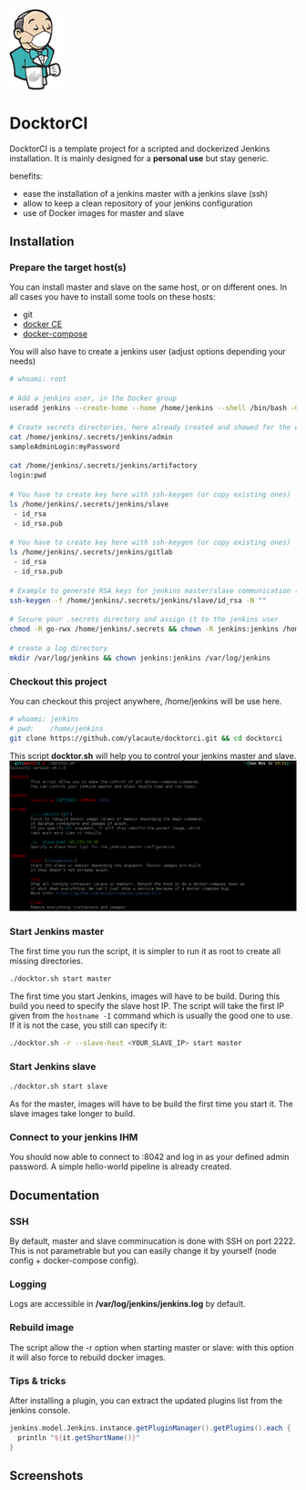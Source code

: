 
<img src="/logo/logo_v1.png" width="90" alt="docktorci">

# DocktorCI
DocktorCI is a template project for a scripted and dockerized Jenkins installation. It is mainly designed for a **personal use** but stay generic.

benefits:
 - ease the installation of a jenkins master with a jenkins slave (ssh)
 - allow to keep a clean repository of your jenkins configuration
 - use of Docker images for master and slave
 

## Installation

### Prepare the target host(s)

You can install master and slave on the same host, or on different ones. In all cases you have to install some tools on these hosts:
 - git
 - [docker CE](https://docs.docker.com/engine/installation/#server)
 - [docker-compose](https://docs.docker.com/compose/install)

You will also have to create a jenkins user (adjust options depending your needs)

```bash
# whoami: root

# Add a jenkins user, in the Docker group 
useradd jenkins --create-home --home /home/jenkins --shell /bin/bash -G docker

# Create secrets directories, here already created and showed for the example
cat /home/jenkins/.secrets/jenkins/admin
sampleAdminLogin:myPassword

cat /home/jenkins/.secrets/jenkins/artifactory
login:pwd

# You have to create key here with ssh-keygen (or copy existing ones)
ls /home/jenkins/.secrets/jenkins/slave
 - id_rsa
 - id_rsa.pub

# You have to create key here with ssh-keygen (or copy existing ones)
ls /home/jenkins/.secrets/jenkins/gitlab
 - id_rsa
 - id_rsa.pub

# Example to generate RSA keys for jenkins master/slave communication (no passphrase)
ssh-keygen -f /home/jenkins/.secrets/jenkins/slave/id_rsa -N ""

# Secure your .secrets directory and assign it to the jenkins user
chmod -R go-rwx /home/jenkins/.secrets && chown -R jenkins:jenkins /home/jenkins/.secrets

# create a log directory
mkdir /var/log/jenkins && chown jenkins:jenkins /var/log/jenkins
```

### Checkout this project

You can checkout this project anywhere, /home/jenkins will be use here. 
```bash
# whoami: jenkins
# pwd:    /home/jenkins
git clone https://github.com/ylacaute/docktorci.git && cd docktorci
```
This script **docktor.sh** will help you to control your jenkins master and slave.
<img src="usage.png" alt="docktorci">

### Start Jenkins master
The first time you run the script, it is simpler to run it as root to create all missing directories.
```bash
./docktor.sh start master
```
The first time you start Jenkins, images will have to be build. During this build you need to specify the slave
host IP. The script will take the first IP given from the ```hostname -I``` command which is usually the good one to
use. If it is not the case, you still can specify it: 
```bash
./docktor.sh -r --slave-host <YOUR_SLAVE_IP> start master
```

### Start Jenkins slave
```bash
./docktor.sh start slave
```
As for the master, images will have to be build the first time you start it. The slave images take longer to build.

### Connect to your jenkins IHM
You should now able to connect to <yourHostIP>:8042 and log in as your defined admin password.
A simple hello-world pipeline is already created. 


## Documentation

### SSH
By default, master and slave comminucation is done with SSH on port 2222. This is not parametrable but you can
easily change it by yourself (node config + docker-compose config).

### Logging
Logs are accessible in **/var/log/jenkins/jenkins.log** by default.

### Rebuild image
The script allow the -r option when starting master or slave: with this option it will also force to rebuild 
docker images.

### Tips & tricks
After installing a plugin, you can extract the updated plugins list from the jenkins console. 
```groovy
jenkins.model.Jenkins.instance.getPluginManager().getPlugins().each {
  println "${it.getShortName()}"
}
```

## Screenshots

